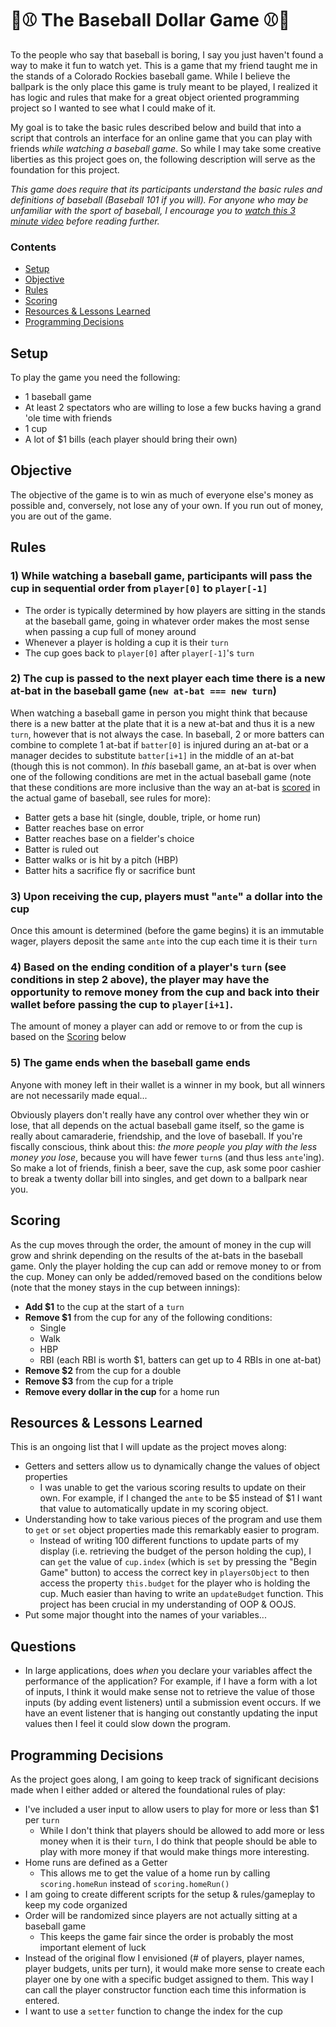 # 💸⚾️ The Baseball Dollar Game ⚾️💸

To the people who say that baseball is boring, I say you just haven't found a way to make it fun to watch yet. This is a game that my friend taught me in the stands of a Colorado Rockies baseball game. While I believe the ballpark is the only place this game is truly meant to be played, I realized it has logic and rules that make for a great object oriented programming project so I wanted to see what I could make of it.

My goal is to take the basic rules described below and build that into a script that controls an interface for an online game that you can play with friends _while watching a baseball game_. So while I may take some creative liberties as this project goes on, the following description will serve as the foundation for this project.

_This game does require that its participants understand the basic rules and definitions of baseball (Baseball 101 if you will). For anyone who may be unfamiliar with the sport of baseball, I encourage you to [watch this 3 minute video](https://youtu.be/skOsApsF0jQ) before reading further._

### Contents
* [Setup](#setup)
* [Objective](#objective)
* [Rules](#rules)
* [Scoring](#scoring)
* [Resources & Lessons Learned](#resources--lessons-learned)
* [Programming Decisions](#programming-decisions)


## Setup

To play the game you need the following:
* 1 baseball game
* At least 2 spectators who are willing to lose a few bucks having a grand 'ole time with friends
* 1 cup
* A lot of $1 bills (each player should bring their own)


## Objective

The objective of the game is to win as much of everyone else's money as possible and, conversely, not lose any of your own. If you run out of money, you are out of the game.


## Rules

### 1) While watching a baseball game, participants will pass the cup in sequential order from `player[0]` to `player[-1]`
  - The order is typically determined by how players are sitting in the stands at the baseball game, going in whatever order makes the most sense when passing a cup full of money around
  - Whenever a player is holding a cup it is their `turn`
  - The cup goes back to `player[0]` after `player[-1]`'s `turn`


### 2) The cup is passed to the next player each time there is a new at-bat in the baseball game (`new at-bat === new turn`)
When watching a baseball game in person you might think that because there is a new batter at the plate that it is a new at-bat and thus it is a new `turn`, however that is not always the case. In baseball, 2 or more batters can combine to complete 1 at-bat if `batter[0]` is injured during an at-bat or a manager decides to substitute `batter[i+1]` in the middle of an at-bat (though this is not common). In _this_  baseball game, an at-bat is over when one of the following conditions are met in the actual baseball game (note that these conditions are more inclusive than the way an at-bat is [scored](https://www.mlb.com/official-information/basics/score) in the actual game of baseball, see rules for more):
  * Batter gets a base hit (single, double, triple, or home run)
  * Batter reaches base on error
  * Batter reaches base on a fielder's choice
  * Batter is ruled out
  * Batter walks or is hit by a pitch (HBP)
  * Batter hits a sacrifice fly or sacrifice bunt


### 3) Upon receiving the cup, players must "`ante`" a dollar into the cup
Once this amount is determined (before the game begins) it is an immutable wager, players deposit the same `ante` into the cup each time it is their `turn`


### 4) Based on the ending condition of a player's `turn` (see conditions in step 2 above), the player may have the opportunity to remove money from the cup and back into their wallet before passing the cup to `player[i+1]`.
The amount of money a player can add or remove to or from the cup is based on the [Scoring](#scoring) below


### 5) The game ends when the baseball game ends
Anyone with money left in their wallet is a winner in my book, but all winners are not necessarily made equal...

Obviously players don't really have any control over whether they win or lose, that all depends on the actual baseball game itself, so the game is really about camaraderie, friendship, and the love of baseball. If you're fiscally conscious, think about this: _the more people you play with the less money you lose_, because you will have fewer `turn`s (and thus less `ante`'ing). So make a lot of friends, finish a beer, save the cup, ask some poor cashier to break a twenty dollar bill into singles, and get down to a ballpark near you.


## Scoring
As the cup moves through the order, the amount of money in the cup will grow and shrink depending on the results of the at-bats in the baseball game. Only the player holding the cup can add or remove money to or from the cup. Money can only be added/removed based on the conditions below (note that the money stays in the cup between innings):

* **Add $1** to the cup at the start of a `turn`
* **Remove $1** from the cup for any of the following conditions:
  * Single
  * Walk
  * HBP
  * RBI (each RBI is worth $1, batters can get up to 4 RBIs in one at-bat)
* **Remove $2** from the cup for a double
* **Remove $3** from the cup for a triple
* **Remove every dollar in the cup** for a home run


## Resources & Lessons Learned

This is an ongoing list that I will update as the project moves along:
* Getters and setters allow us to dynamically change the values of object properties
  * I was unable to get the various scoring results to update on their own. For example, if I changed the `ante` to be $5 instead of $1 I want that value to automatically update in my scoring object.
* Understanding how to take various pieces of the program and use them to `get` or `set` object properties made this remarkably easier to program.
  * Instead of writing 100 different functions to update parts of my display (i.e. retrieving the budget of the person holding the cup), I can `get` the value of `cup.index` (which is `set` by pressing the "Begin Game" button) to access the correct key in `playersObject` to then access the property `this.budget` for the player who is holding the cup. Much easier than having to write an `updateBudget` function. This project has been crucial in my understanding of OOP & OOJS.
* Put some major thought into the names of your variables...


## Questions

* In large applications, does _when_ you declare your variables affect the performance of the application? For example, if I have a form with a lot of inputs, I think it would make sense not to retrieve the value of those inputs (by adding event listeners) until a submission event occurs. If we have an event listener that is hanging out constantly updating the input values then I feel it could slow down the program.


## Programming Decisions

As the project goes along, I am going to keep track of significant decisions made when I either added or altered the foundational rules of play:
* I've included a user input to allow users to play for more or less than $1 per `turn`
  * While I don't think that players should be allowed to add more or less money when it is their `turn`, I do think that people should be able to play with more money if that would make things more interesting.
* Home runs are defined as a Getter
  * This allows me to get the value of a home run by calling `scoring.homeRun` instead of `scoring.homeRun()`
* I am going to create different scripts for the setup & rules/gameplay to keep my code organized
* Order will be randomized since players are not actually sitting at a baseball game
  * This keeps the game fair since the order is probably the most important element of luck
* Instead of the original flow I envisioned (# of players, player names, player budgets, units per turn), it would make more sense to create each player one by one with a specific budget assigned to them. This way I can call the player constructor function each time this information is entered.
* I want to use a `setter` function to change the index for the cup

<!-- ====== IDEAS ====== -->
<!-- In a more complete version, make the game like an online vending machine that makes you insert one dollar to play the game. It would have to mean that the game is more well-known at that point however, so people know what they're paying for -->
<!-- Create a video that walks through your process. Granted, the video will not contain footage of you doing 90% of the coding, but it will allow you a chance to explain your process at each step along the way. Film videos of people using your prototype to get feedback from them and then iterate. Show the next part of the process and so on and so forth. So, once you get prototype v0.1 up and running you should film a progress update. You should regularly film progress updates along the way.  -->
<!-- Ultimately, this game could evolve into some sort of tool that an online sportsbook could use as a live in-game prop betting interface. The app would pull up the batter and display the various odds of that player getting on base, out, etc. and allow users to bet in real time on exactly who was batting. This would obviously require instantaneously updating status about odds and such, but it could be really cool if executed properly. Essentially I could start my own sportsbook, which would put me under many regulations for gambling purposes... I would want to implement a feature that makes players deposit money for a one-time experience that ends after the game ends. They would not be allowed to start another game for X amount of minutes, and they have to redeposit each time. Adding friction is intentional, because we do not want to get people addicted to gambling. We want them to have a 2-3 hour experience that keeps them engaged in the baseball game, this is for the MLB more than it is the sportsbooks. Advertise this strictly inside baseball games in states where betting on sports is legal. -->
<!-- This next version of this project would be to tie in the baseball game via API -->
